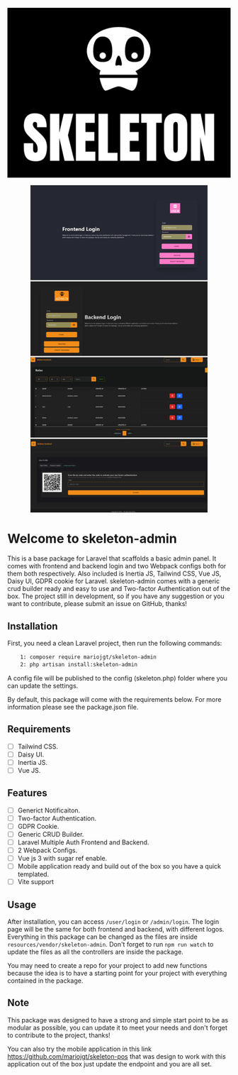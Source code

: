 ![image info](https://raw.githubusercontent.com/mariojgt/skeleton-admin/master/Publish/Art/logo.png)

<div style="text-align: center;">
<img src="https://raw.githubusercontent.com/mariojgt/skeleton-admin/main/Publish/Showcase/img1.png" alt="" style="max-width: 100%;" width="400">
<img src="https://raw.githubusercontent.com/mariojgt/skeleton-admin/main/Publish/Showcase/img2.png" alt="" style="max-width: 100%;" width="400">
<img src="https://raw.githubusercontent.com/mariojgt/skeleton-admin/main/Publish/Showcase/img3.png" alt="" style="max-width: 100%;" width="400">
<img src="https://raw.githubusercontent.com/mariojgt/skeleton-admin/main/Publish/Showcase/img4.png" alt="" style="max-width: 100%;" width="400">
</div>

# Welcome to skeleton-admin
This is a base package for Laravel that scaffolds a basic admin panel. It comes with frontend and backend login and two Webpack configs both for them both respectively. Also included is Inertia JS, Tailwind CSS, Vue JS, Daisy UI, GDPR cookie for Laravel. skeleton-admin comes with a generic crud builder ready and easy to use and Two-factor Authentication out of the box. The project still in development, so if you have any suggestion or you want to contribute, please submit an issue on GitHub, thanks!

## Installation

First, you need a clean Laravel project, then run the following commands:

```bash
    1: composer require mariojgt/skeleton-admin
    2: php artisan install:skeleton-admin
```
A config file will be published to the config (skeleton.php) folder where you can update the settings.

By default, this package will come with the requirements below. For more information please see the package.json file.

## Requirements
- [ ] Tailwind CSS.
- [ ] Daisy UI.
- [ ] Inertia JS.
- [ ] Vue JS.

## Features
- [ ] Generict Notificaiton.
- [ ] Two-factor Authentication.
- [ ] GDPR Cookie.
- [ ] Generic CRUD Builder.
- [ ] Laravel Multiple Auth Frontend and Backend.
- [ ] 2 Webpack Configs.
- [ ] Vue js 3 with sugar ref enable.
- [ ] Mobile application ready and build out of the box so you have a quick templated.
- [ ] Vite support

## Usage
After installation, you can access `/user/login` or `/admin/login`. The login page will be the same for both frontend and backend, with different logos. Everything in this package can be changed as the files are inside `resources/vendor/skeleton-admin`. Don't forget to run `npm run watch` to update the files as all the controllers are inside the package.

You may need to create a repo for your project to add new functions because the idea is to have a starting point for your project with everything contained in the package.

## Note
This package was designed to have a strong and simple start point to be as modular as possible, you can update it to meet your needs and don't forget to contribute to the project, thanks!

You can also try the mobile application in this link https://github.com/mariojgt/skeleton-pos that was design to work with this application out of the box just update the endpoint and you are all set.
